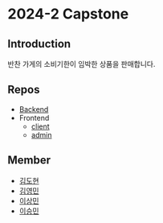 # 2024-2 Capstone

## Introduction

반찬 가게의 소비기한이 임박한 상품을 판매합니다.

## Repos
- [Backend](https://github.com/UOS-Capstone/Market-API-Backend)
- Frontend
  - [client](https://github.com/UOS-Capstone/client-app)
  - [admin](https://github.com/UOS-Capstone/admin-client-app)

## Member
- [김도현](https://github.com/l-lyun)
- [김영민](https://github.com/99mini)
- [이상민](https://github.com/lsm-del)
- [이승민](https://github.com/itslitulinchpin2)
